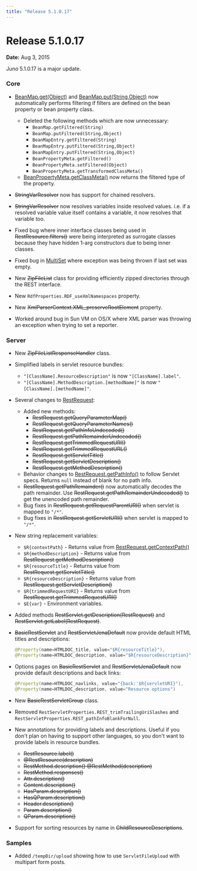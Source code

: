 ```yaml
---
title: "Release 5.1.0.17"
---
```


# Release 5.1.0.17

**Date:** Aug 3, 2015

Juno 5.1.0.17 is a major update.

### Core

- [BeanMap.get(Object)]({{API_DOCS}}/org/apache/juneau/BeanMap.html#get(Object)) and [BeanMap.put(String,Object)]({{API_DOCS}}/org/apache/juneau/BeanMap.html#put(String,Object)) now automatically performs filtering if filters are defined on the bean property or bean property class.
  - Deleted the following methods which are now unnecessary:
    - `BeanMap.getFiltered(String)`
    - `BeanMap.putFiltered(String,Object)`
    - `BeanMapEntry.getFiltered(String)`
    - `BeanMapEntry.putFiltered(String,Object)`
    - `BeanMapEntry.putFiltered(String,Object)`
    - `BeanPropertyMeta.getFiltered()`
    - `BeanPropertyMeta.setFiltered(Object)`
    - `BeanPropertyMeta.getTransformedClassMeta()`
  - [BeanPropertyMeta.getClassMeta()]({{API_DOCS}}/org/apache/juneau/BeanPropertyMeta.html#getClassMeta()) now returns the filtered type of the property.

-  ~~StringVarResolver~~ now has support for chained resolvers.

-  ~~StringVarResolver~~ now resolves variables inside resolved values.
  i.e. if a resolved variable value itself contains a variable, it now resolves that variable too.

- Fixed bug where inner interface classes being used in ~~RestResource.filters()~~ were being interpreted as surrogate classes because they have hidden 1-arg constructors due to being inner classes.

- Fixed bug in [MultiSet]({{API_DOCS}}/org/apache/juneau/internal/MultiSet.html) where exception was being thrown if last set was empty.

- New ~~ZipFileList~~ class for providing efficiently zipped directories through the REST interface.

- New `RdfProperties.RDF_useXmlNamespaces` property.

- New ~~XmlParserContext.XML_preserveRootElement~~ property.

- Worked around bug in Sun VM on OS/X where XML parser was throwing an exception when trying to set a reporter.

### Server

- New ~~ZipFileListResponseHandler~~ class.

- Simplified labels in servlet resource bundles:
  - `"[ClassName].ResourceDescription"` is now `"[ClassName].label"`.
  - `"[ClassName].MethodDescription.[methodName]"` is now `"[ClassName].[methodName]"`.

- Several changes to [RestRequest]({{API_DOCS}}/oajr/RestRequest.html):
  - Added new methods:
    - ~~RestRequest.getQueryParameterMap()~~
    - ~~RestRequest.getQueryParameterNames()~~
    - ~~RestRequest.getPathInfoUndecoded()~~
    - ~~RestRequest.getPathRemainderUndecoded()~~
    - ~~RestRequest.getTrimmedRequestURI()~~
    - ~~RestRequest.getTrimmedRequestURL()~~
    - ~~RestRequest.getServletTitle()~~
    - ~~RestRequest.getServletDescription()~~
    - ~~RestRequest.getMethodDescription()~~
  - Behavior changes to [RestRequest.getPathInfo()]({{API_DOCS}}/oajr/RestRequest.html#getPathInfo()) to follow Servlet specs.
    Returns `null` instead of blank for no path info.
  - ~~RestRequest.getPathRemainder()~~ now automatically decodes the path remainder.
    Use ~~RestRequest.getPathRemainderUndecoded()~~ to get the unencoded path remainder.
  - Bug fixes in ~~RestRequest.getRequestParentURI()~~ when servlet is mapped to `"/*"`.
  - Bug fixes in ~~RestRequest.getServletURI()~~ when servlet is mapped to `"/*"`.

- New string replacement variables:
  - `$R{contextPath}` - Returns value from [RestRequest.getContextPath()]({{API_DOCS}}/oajr/RestRequest.html#getContextPath())
  - `$R{methodDescription}` - Returns value from ~~RestRequest.getMethodDescription()~~
  - `$R{resourceTitle}` - Returns value from ~~RestRequest.getServletTitle()~~
  - `$R{resourceDescription}` - Returns value from ~~RestRequest.getServletDescription()~~
  - `$R{trimmedRequestURI}` - Returns value from ~~RestRequest.getTrimmedRequestURI()~~
  - `$E{var}` - Environment variables.

- Added methods ~~RestServlet.getDescription(RestRequest)~~ and ~~RestServlet.getLabel(RestRequest)~~.

- ~~BasicRestServlet~~ and  ~~RestServletJenaDefault~~ now provide default HTML titles and descriptions:
  ```java
  @Property(name=HTMLDOC_title, value="$R{resourceTitle}"),
  @Property(name=HTMLDOC_description, value="$R{resourceDescription}")
  ```

- Options pages on  ~~BasicRestServlet~~ and  ~~RestServletJenaDefault~~ now provide default descriptions and back links:
  ```java
  @Property(name=HTMLDOC_navlinks, value="{back:'$R{servletURI}"),
  @Property(name=HTMLDOC_description, value="Resource options")
  ```

- New ~~BasicRestServletGroup~~ class.

- Removed `RestServletProperties.REST_trimTrailingUriSlashes` and `RestServletProperties.REST_pathInfoBlankForNull`.

- New annotations for providing labels and descriptions. Useful if you don't plan on having to support other languages, so you don't want to provide labels in resource bundles.
  - ~~RestResource.label()~~
  - ~~@RestResource(description)~~
  - ~~RestMethod.description() @RestMethod(description)~~
  - ~~RestMethod.responses()~~
  - ~~Attr.description()~~
  - ~~Content.description()~~
  - ~~HasParam.description()~~
  - ~~HasQParam.description()~~
  - ~~Header.description()~~
  - ~~Param.description()~~
  - ~~QParam.description()~~

- Support for sorting resources by name in  ~~ChildResourceDescriptions~~.

### Samples

- Added `/tempDir/upload` showing how to use `ServletFileUpload` with multipart form posts.